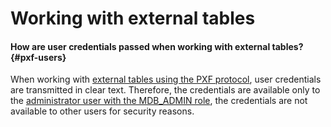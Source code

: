 # Working with external tables

#### How are user credentials passed when working with external tables? {#pxf-users}

When working with [external tables using the PXF protocol](../../managed-greenplum/operations/external-tables.md), user credentials are transmitted in clear text. Therefore, the credentials are available only to the [administrator user with the MDB_ADMIN role](../../managed-greenplum/concepts/cluster-users.md), the credentials are not available to other users for security reasons.